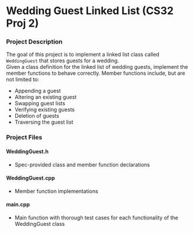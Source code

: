 # Wedding Guest Linked List (CS32 Proj 2)

### Project Description

The goal of this project is to implement a linked list class called `WeddingGuest` that stores guests for a wedding.  
Given a class definition for the linked list of wedding guests, implement the member functions to behave correctly. Member functions include, but are not limited to:
- Appending a guest
- Altering an existing guest
- Swapping guest lists
- Verifying existing guests
- Deletion of guests
- Traversing the guest list


### Project Files

#### WeddingGuest.h
- Spec-provided class and member function declarations

#### WeddingGuest.cpp
- Member function implementations

#### main.cpp
- Main function with thorough test cases for each functionality of the WeddingGuest class
